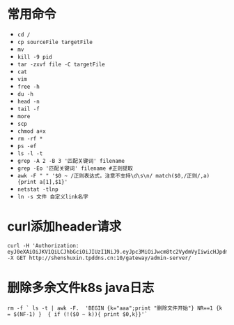 # 常用命令
- `cd /`
- `cp sourceFile targetFile`
- `mv`
- `kill -9 pid`
- `tar -zxvf file -C targetFile`
- `cat`
- `vim`
- `free -h`
- `du -h`
- `head -n`
- `tail -f `
- `more`
- `scp`
- `chmod a+x `
- `rm -rf *`
- `ps -ef`
- `ls -l -t`
- `grep -A 2 -B 3 '匹配关键词' filename`
- `grep -Eo '匹配关键词' filename #正则提取` 
- `awk -F " " '$0 ~ /正则表达式，注意不支持\d\s\n/ match($0,/正则/,a){print a[1],$1}'`
- `netstat -tlnp`
- `ln -s 文件 自定义link名字`

# curl添加header请求
```shell
curl -H 'Authorization: eyJ0eXAiOiJKV1QiLCJhbGciOiJIUzI1NiJ9.eyJpc3MiOiJwcm8tc2VydmVyIiwicHJpdmlsZWdlIjoiMyIsImV4cCI6MTY4MjEyNDkyNywidXNlciI6InNoZW5zaHV4aW4wMSJ9.glUFbVsc8nssmi1Ok6sBvssNn7RwKMu1FDiwjgjOKxg' -X GET http://shenshuxin.tpddns.cn:10/gateway/admin-server/ 
```

# 删除多余文件k8s java日志
```shell
rm -f ` ls -t | awk -F.  'BEGIN {k="aaa";print "删除文件开始"} NR==1 {k = $(NF-1) }  { if (!($0 ~ k)){ print $0,k}}'`
```